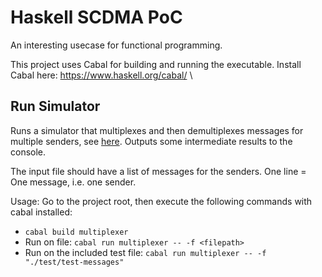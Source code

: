 # Haskell SCDMA PoC
An interesting usecase for functional programming.

This project uses Cabal for building and running the executable.
Install Cabal here: https://www.haskell.org/cabal/ \

## Run Simulator
Runs a simulator that multiplexes and then demultiplexes messages for multiple senders, see [here](app/Main.hs).
Outputs some intermediate results to the console.

The input file should have a list of messages for the senders.
One line = One message, i.e. one sender.

Usage:
Go to the project root, then execute the following commands with cabal installed:
- `cabal build multiplexer`
- Run on file: `cabal run multiplexer -- -f <filepath>`
- Run on the included test file: `cabal run multiplexer -- -f "./test/test-messages"`
